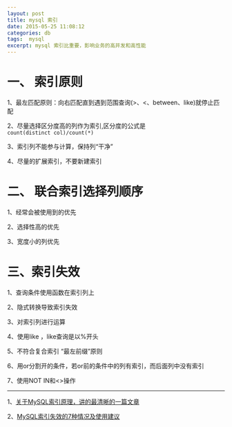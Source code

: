 ```yaml
---
layout: post
title: mysql 索引
date: 2015-05-25 11:08:12
categories: db
tags:  mysql 
excerpt: mysql 索引比重要，影响业务的高并发和高性能
---
```



# 一、 索引原则

1、最左匹配原则：向右匹配直到遇到范围查询(>、<、between、like)就停止匹配

2、尽量选择区分度高的列作为索引,区分度的公式是`count(distinct col)/count(*)`

3、索引列不能参与计算，保持列“干净”

4、尽量的扩展索引，不要新建索引
  

# 二、 联合索引选择列顺序

1、经常会被使用到的优先

2、选择性高的优先

3、宽度小的列优先


# 三、索引失效

1、查询条件使用函数在索引列上

2、隐式转换导致索引失效

3、对索引列进行运算

4、使用like ，like查询是以%开头

5、不符合复合索引 “最左前缀”原则

6、用or分割开的条件，若or前的条件中的列有索引，而后面列中没有索引

7、使用NOT IN和<>操作


---
1、[关于MySQL索引原理，讲的最清晰的一篇文章](https://zhuanlan.zhihu.com/p/394429932)

2、[MySQL索引失效的7种情况及使用建议](https://zhuanlan.zhihu.com/p/361172794)
